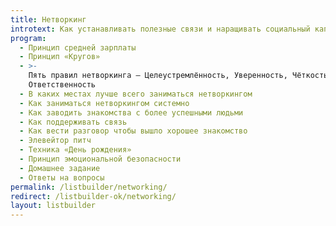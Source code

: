 ```yaml
---
title: Нетворкинг
introtext: Как устанавливать полезные связи и наращивать социальный капитал
program:
  - Принцип средней зарплаты
  - Принцип «Кругов»
  - >-
    Пять правил нетворкинга — Целеустремлённость, Уверенность, Чёткость, Вклад,
    Ответственность
  - В каких местах лучше всего заниматься нетворкингом
  - Как заниматься нетворкингом системно
  - Как заводить знакомства с более успешными людьми
  - Как поддерживать связь
  - Как вести разговор чтобы вышло хорошее знакомство
  - Элевейтор питч
  - Техника «День рождения»
  - Принцип эмоциональной безопасности
  - Домашнее задание
  - Ответы на вопросы
permalink: /listbuilder/networking/
redirect: /listbuilder-ok/networking/
layout: listbuilder
---
```

